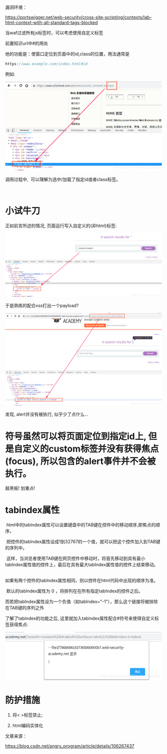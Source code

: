 漏洞环境：

https://portswigger.net/web-security/cross-site-scripting/contexts/lab-html-context-with-all-standard-tags-blocked



当waf过滤所有js标签时，可以考虑使用自定义标签



前置知识url中#的用处

他的功能是：使窗口定位到页面中的id,class的位置，用法通常是

```javascript
https://www.example.com/index.html#id
```



例如: 

![](images/6402AB7EB2F041D0AA0C47C47F7771EAclipboard.png)





调用过程中,  可以理解为选中/加载了指定id或者class标签。



 



# 小试牛刀

正如前言所述的情况, 页面运行写入自定义的(非html)标签:

![](images/B31EE73D00DE40B49D461CB8ECC3F53Eclipboard.png)



于是熟练的配合xss打出一个payload?

![](images/2C7BB9E1D32E42F290CB170F9A018020clipboard.png)





发现, alert并没有被执行, 似乎少了点什么...



# 符号虽然可以将页面定位到指定id上, 但是自定义的custom标签并没有获得焦点(focus), 所以包含的alert事件并不会被执行。



敲黑板! 划重点! 



# tabindex属性

 html中的tabIndex属性可以设置键盘中的TAB键在控件中的移动顺序,即焦点的顺序。  



 把控件的tabIndex属性设成1到32767的一个值，就可以把这个控件加入到TAB键的序列中。  



 这样，当浏览者使用TAB键在网页控件中移动时，将首先移动到具有最小tabIndex属性值的控件上，最后在具有最大tabIndex属性值的控件上结束移动。   



如果有两个控件的tabIndex属性相同，则以控件在html代码中出现的顺序为准。  



 默认的tabIndex属性为 0 ，将排列在在所有指定tabIndex的控件之后。   



而若把tabIndex属性设为一个负值（如tabIndex="-1"），那么这个链接将被排除在TAB键的序列之外



了解了tabindex的功能之后, 这里就加入tabindex属性配合#符号来使得自定义标签获得焦点:

![](images/BB8031CF367B44CA96940D907B4E3AD5clipboard.png)







# 防护措施

1. 将< >标签禁止;



2. html编码实体化



文章来源：

https://blog.csdn.net/angry_program/article/details/106267437

